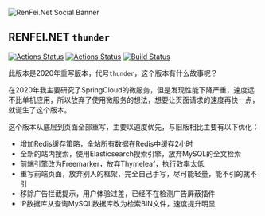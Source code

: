 ![RenFei.Net Social Banner](https://cdn.renfei.net/thunder/renfei.net.jpg)

## RENFEI.NET ```thunder```
[![Actions Status](https://github.com/renfei-net/renfei.net/workflows/CI/badge.svg)](https://github.com/renfei-net/renfei.net/actions)
[![Actions Status](https://github.com/renfei-net/renfei.net/workflows/Release/badge.svg)](https://github.com/renfei-net/renfei.net/actions)
[![Build Status](https://api.travis-ci.com/renfei-net/renfei.net.svg?branch=main)](https://travis-ci.com/renfei-net/renfei.net)

此版本是2020年重写版本，代号```thunder```，这个版本有什么故事呢？

在2020年我主要研究了SpringCloud的微服务，但是发现性能下降严重，速度远不比单机应用，所以放弃了使用微服务的想法，想要让页面请求的速度再快一点，就诞生了这个版本。

这个版本从底层到页面全部重写，主要以速度优先，与旧版相比主要有以下优化：

- 增加Redis缓存策略，全站所有数据在Redis中缓存2小时
- 全新的站内搜索，使用Elasticsearch搜索引擎，放弃MySQL的全文检索
- 前端引擎改为Freemarker，放弃Thymeleaf，执行效率太低
- 重写前端页面，放弃别人的框架，完全自己手写，尽可能轻量，能不引的就不引
- 移除广告拦截提示，用户体验过差，已经不在检测广告屏蔽插件
- IP数据库从查询MySQL数据库改为检索BIN文件，速度提升明显